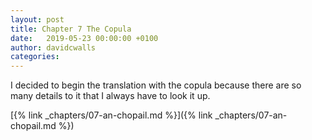 ```yaml
---
layout: post
title: Chapter 7 The Copula
date:   2019-05-23 00:00:00 +0100
author: davidcwalls
categories: 
---
```

I decided to begin the translation with the copula because there are so many details to it that I always have to look it up.

[{% link _chapters/07-an-chopail.md %}]({% link _chapters/07-an-chopail.md %})

